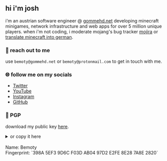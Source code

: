 ## hi i'm josh

i'm an austrian software engineer @ [gommehd.net](https://gommehd.net/) developing minecraft minigames, network infrastructure and web apps for over 5 million unique players. when i'm not coding, i moderate mojang's bug tracker [mojira](https://bugs.mojang.com/) or [translate minecraft into german](https://crowdin.com/project/minecraft).

### 📧 reach out to me

use `bemoty@gommehd.net` or `bemoty@protonmail.com` to get in touch with me.
### 🌐 follow me on my socials

- [Twitter](https://twitter.com/bemoty)
- [YouTube](https://youtube.com/bemoty)
- [Instagram](https://instagram.com/joshoty/)
- [GitHub](https://github.com/bemoty)

<script>
document.querySelector('.markdown-body h1').remove();
</script>

### 🔑 PGP

download my public key [here](https://bemoty.dev/pgp.asc).

<details>
    <summary>or copy it here</summary>
    ```
    -----BEGIN PGP PUBLIC KEY BLOCK-----
Version: BCPG v1.63

mQSuBF/8drQRDADmEeqV9zfyR2J5ih0rXbG0dS21v5IAugDdHEKgVZMmQHs03Lfk
shJ5xWJJstvGDjv96psPACmZe/ZXRKlUE7V0h19nShhrsVCeGnm4pFEP7AETHG1y
l/EINodsnZCJwiV6wBeoc7klNMlGM0PeEndOTjr4XRvrCYtngR+AAED/4Vh9eH3s
yr72bvooGUhvihpohdQBCkuds8ylr82HramoQQqKlIP+t7swQ3BVnNPBbVPzEo/Z
PVMUaV4Lel435Nze6ch98PJKOcK7v8hPALuhEOnGSA9wwKATDX160lJqs81qKUvo
+f9nGVY7ho5Z5ZDXDODSKTG5Dayvim8oZqtKSdd8nGGvMYlBmfMcgPksnS3oPjRu
Tk+ENf52evul27yqCjFgUQxojEAtnpltg3Ud5abVhamhY+6vlTI33igd16wB5R84
Or6oimDRZW3iGH8XDNbQVV5eR9Yy1rTH9xH6CT4dWOMm2YMSjXbegeUzq6pLFjxc
2BHP9ZSaZYlwttUBAINR71ZFNDLyXup6iGFps8wx/C7kuLth4OHnVghMF2BFDADM
1b2yq/bFGZe2YOZ8aUuwtL4YSA0LHPioioITSsDy+yHxUtq6wBUOYgIQUMpGxOIc
m0rr8lvyoM+ebI46wVeRKziB0mlYjxznELKFkNOsQrHhTm55wL9+ddc8rZPXUfWv
R16c2WRCFDtoUOQmt1Nmj6R8KBsw4b9heVowTkpKByqY1og8M8g7TC3MpEBA6fs0
Z/52yHJnYeDP9lEq7A56v3qROcnCU+bBvXsYgXkuilRvkBKjmginnR16R5etKNT1
JzkSoJBcqOiLsrhvn8lGRwkUe33KjeVKbckE2P17vhcqm1y/Jj0Al1oPGByzQeIS
FN+OL88H2pXLYCyEWdQcf1UbQPldQuWw1ONnxYJBLEZUIWxudeO+myJVV1QQcDOy
MHiSKSmJqJOhJsnljNDTTIW2EN4a4R0YlpXA2y9wHuJtQJHnKbjWlLueY5LXPdr6
RvFUCCXhnljkqwazyo7TPvPMxoPJS8rL8kXZ21tQMwPzLDPjZUcn5fagAGNR7wEL
/0J0BfPWoyPJn25YUZsACmJLVHkMUYNTJmMJxjSsxUbEy3EUXoFZv7XJfmxKH2NL
M5pC8msp22ksyD+ibJwqYHEQrCfQQkc8N0hOqlq6ppo3yt763r747hlDlW365WuI
rrJqMIkD2ZjnmIp0HsczHdji2Iqrz2LO9IrDBi4+OzIJh1ef9KR9Ub9PfjjtMvVK
vyuXjNA689pnfD2HKrTHdavi+DsyTW36dSzEQ72YcauHVU3PkE40QNV7MskWtYDT
K7/gnXXDAV5oV3LJ1Y34AHeZk4TP4jYJPHDDWrz8kNLwd9VhQL/d+B49hFECK35O
b/qwL+nM8me8WCw01rF7SbS7lEhoJ+ltahwf8jXKWSARvP7Ui4D2pqbzmrONrWnQ
M94kKbxBGdLoMfQ8s6XF/8hjs95sKQ7HhGlqEMHFMB7sQ6ct7+7MJR2owc+wOgAu
UwFngkg3Vfkmbb6J7lagLeD7uEul/49YwMBBcYakzep5lfa8fP5/TV/jb8f6ge0Z
lbQeQmVtb3R5IDxiZW1vdHlAcHJvdG9ubWFpbC5jb20+iF4EExEKAAYFAl/8drQA
CgkQ4v6OKHqOKCC18AD/SgYeXYG2sbEInCDRlJFwKhsaxS9dpBTpMYJWBGK5/RsA
/jLuz+WT3eqNAysdVuehp/IT3qMHZBiKhykGjkG36wEbuQENBF/8drQQBAD/////
/////8kP2qIhaMI0xMZii4DcHNEpAk4IimfMdAILvqY7E5siUUoIeY40BN3vlRmz
zTpDGzArCm3yXxQ3T+E1bW1RwkXkhbV2Yl5+xvRMQummN+1rC/9ctvQGt+3uOGv7
Womfpa6fJBF8Sx/mSShmUezmU4H//////////wACAgP/VbujDbllMZvajY1cYvAA
bAXboR+AvJRJwaWcaNZoghS1zNJgRZ9j//60/n+5px4WWw2h07a3lT/lR/DnCzyZ
GoeDZU7WFg8Q75oLOT/Jo9C47rX/iRil8/724GntfHsgRsaiN3diS9Y4HOdS55IN
vwBU/VfNsoutgNbiI1uVUWSIXgQYEQoABgUCX/x2tAAKCRDi/o4oeo4oIIU+AP94
ps8uaMb9++B+IeEAM0Jtcg6yK2HPxhAslcc3n9rqlgD/c3lpu7w5Vw9No43CpV8y
ZebNk/SSA/AoaXUSTphanGE=
=9DkB
-----END PGP PUBLIC KEY BLOCK-----
    ```
</details>
<br/>
Name: Bemoty<br/>
Fingerprint: `398A 5EF3 9D6C F03D AB04 97D2 E2FE 8E28 7A8E 2820`
